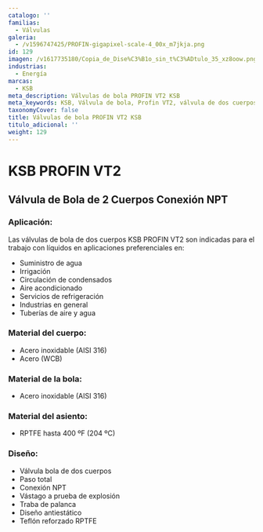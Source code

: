 ```yaml
---
catalogo: ''
familias:
  - Válvulas
galeria:
  - /v1596747425/PROFIN-gigapixel-scale-4_00x_m7jkja.png
id: 129
imagen: /v1617735180/Copia_de_Dise%C3%B1o_sin_t%C3%ADtulo_35_xz8oow.png
industrias:
  - Energía
marcas:
  - KSB
meta_description: Válvulas de bola PROFIN VT2 KSB
meta_keywords: KSB, Válvula de bola, Profin VT2, válvula de dos cuerpos
taxonomyCover: false
title: Válvulas de bola PROFIN VT2 KSB
titulo_adicional: ''
weight: 129
---
```

# **KSB PROFIN VT2**

## Válvula de Bola de 2 Cuerpos Conexión NPT

### Aplicación:

Las válvulas de bola de dos cuerpos KSB PROFIN VT2 son indicadas para el trabajo con líquidos en aplicaciones preferenciales en: 

* Suministro de agua 
* Irrigación 
* Circulación de condensados 
* Aire acondicionado 
* Servicios de refrigeración 
* Industrias en general 
* Tuberías de aire y agua 

### **Material del cuerpo:**

* Acero inoxidable (AISI 316)
* Acero (WCB)

### **Material de la bola:**

* Acero inoxidable (AISI 316)

### **Material del asiento:**

* RPTFE hasta 400 ºF (204 ºC)

### **Diseño:**

* Válvula bola de dos cuerpos
* Paso total
* Conexión NPT
* Vástago a prueba de explosión
* Traba de palanca
* Diseño antiestático
* Teflón reforzado RPTFE